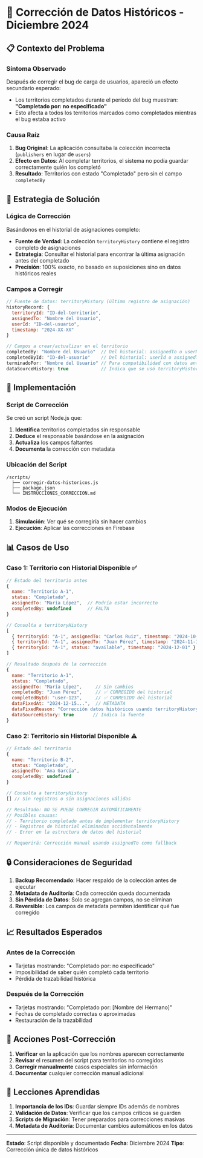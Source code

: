 # 🔧 Corrección de Datos Históricos - Diciembre 2024

## 📋 Contexto del Problema

### Síntoma Observado
Después de corregir el bug de carga de usuarios, apareció un efecto secundario esperado:
- Los territorios completados durante el período del bug muestran: **"Completado por: no especificado"**
- Esto afecta a todos los territorios marcados como completados mientras el bug estaba activo

### Causa Raíz
1. **Bug Original**: La aplicación consultaba la colección incorrecta (`publishers` en lugar de `users`)
2. **Efecto en Datos**: Al completar territorios, el sistema no podía guardar correctamente quién los completó
3. **Resultado**: Territorios con estado "Completado" pero sin el campo `completedBy`

## 🎯 Estrategia de Solución

### Lógica de Corrección
Basándonos en el historial de asignaciones completo:
- **Fuente de Verdad**: La colección `territoryHistory` contiene el registro completo de asignaciones
- **Estrategia**: Consultar el historial para encontrar la última asignación antes del completado
- **Precisión**: 100% exacto, no basado en suposiciones sino en datos históricos reales

### Campos a Corregir
```javascript
// Fuente de datos: territoryHistory (último registro de asignación)
historyRecord: {
  territoryId: "ID-del-territorio",
  assignedTo: "Nombre del Usuario",
  userId: "ID-del-usuario",
  timestamp: "2024-XX-XX"
}

// Campos a crear/actualizar en el territorio
completedBy: "Nombre del Usuario"  // Del historial: assignedTo o userName
completedById: "ID-del-usuario"    // Del historial: userId o assignedToId
terminadoPor: "Nombre del Usuario" // Para compatibilidad con datos antiguos
dataSourceHistory: true            // Indica que se usó territoryHistory
```

## 🚀 Implementación

### Script de Corrección
Se creó un script Node.js que:
1. **Identifica** territorios completados sin responsable
2. **Deduce** el responsable basándose en la asignación
3. **Actualiza** los campos faltantes
4. **Documenta** la corrección con metadata

### Ubicación del Script
```
/scripts/
  ├── corregir-datos-historicos.js
  ├── package.json
  └── INSTRUCCIONES_CORRECCION.md
```

### Modos de Ejecución
1. **Simulación**: Ver qué se corregiría sin hacer cambios
2. **Ejecución**: Aplicar las correcciones en Firebase

## 📊 Casos de Uso

### Caso 1: Territorio con Historial Disponible ✅
```javascript
// Estado del territorio antes
{
  name: "Territorio A-1",
  status: "Completado",
  assignedTo: "María López",  // Podría estar incorrecto
  completedBy: undefined      // FALTA
}

// Consulta a territoryHistory
[
  { territoryId: "A-1", assignedTo: "Carlos Ruiz", timestamp: "2024-10-01" },
  { territoryId: "A-1", assignedTo: "Juan Pérez", timestamp: "2024-11-15" },  // ← ÚLTIMO
  { territoryId: "A-1", status: "available", timestamp: "2024-12-01" }
]

// Resultado después de la corrección
{
  name: "Territorio A-1", 
  status: "Completado",
  assignedTo: "María López",     // Sin cambios
  completedBy: "Juan Pérez",     // ✅ CORREGIDO del historial
  completedById: "user-123",     // ✅ CORREGIDO del historial
  dataFixedAt: "2024-12-15...",  // METADATA
  dataFixedReason: "Corrección datos históricos usando territoryHistory - Bug diciembre 2024",
  dataSourceHistory: true       // Indica la fuente
}
```

### Caso 2: Territorio sin Historial Disponible ⚠️
```javascript
// Estado del territorio
{
  name: "Territorio B-2",
  status: "Completado",
  assignedTo: "Ana García",
  completedBy: undefined
}

// Consulta a territoryHistory
[] // Sin registros o sin asignaciones válidas

// Resultado: NO SE PUEDE CORREGIR AUTOMÁTICAMENTE
// Posibles causas:
// - Territorio completado antes de implementar territoryHistory
// - Registros de historial eliminados accidentalmente
// - Error en la estructura de datos del historial

// Requerirá: Corrección manual usando assignedTo como fallback
```

## 🔒 Consideraciones de Seguridad

1. **Backup Recomendado**: Hacer respaldo de la colección antes de ejecutar
2. **Metadata de Auditoría**: Cada corrección queda documentada
3. **Sin Pérdida de Datos**: Solo se agregan campos, no se eliminan
4. **Reversible**: Los campos de metadata permiten identificar qué fue corregido

## 📈 Resultados Esperados

### Antes de la Corrección
- Tarjetas mostrando: "Completado por: no especificado"
- Imposibilidad de saber quién completó cada territorio
- Pérdida de trazabilidad histórica

### Después de la Corrección
- Tarjetas mostrando: "Completado por: [Nombre del Hermano]"
- Fechas de completado correctas o aproximadas
- Restauración de la trazabilidad

## 🚨 Acciones Post-Corrección

1. **Verificar** en la aplicación que los nombres aparecen correctamente
2. **Revisar** el resumen del script para territorios no corregidos
3. **Corregir manualmente** casos especiales sin información
4. **Documentar** cualquier corrección manual adicional

## 📝 Lecciones Aprendidas

1. **Importancia de los IDs**: Guardar siempre IDs además de nombres
2. **Validación de Datos**: Verificar que los campos críticos se guarden
3. **Scripts de Migración**: Tener preparados para correcciones masivas
4. **Metadata de Auditoría**: Documentar cambios automáticos en los datos

---

**Estado**: Script disponible y documentado
**Fecha**: Diciembre 2024
**Tipo**: Corrección única de datos históricos 